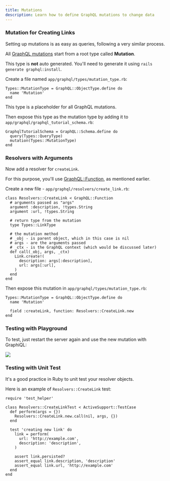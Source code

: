 ```yaml
---
title: Mutations
description: Learn how to define GraphQL mutations to change data
---
```


### Mutation for Creating Links

Setting up mutations is as easy as queries, following a very similar process.

All [GraphQL mutations](http://graphql.org/learn/queries/#mutations) start from a root type called **Mutation**.

This type is **not** auto generated. You'll need to generate it using `rails generate graphql:install`.

<Instruction>

Create a file named `app/graphql/types/mutation_type.rb`:

```ruby(path=".../graphql-ruby/app/graphql/types/mutation_type.rb")
Types::MutationType = GraphQL::ObjectType.define do
  name 'Mutation'
end
```

</Instruction>

This type is a placeholder for all GraphQL mutations.

<Instruction>

Then expose this type as the mutation type by adding it to `app/graphql/graphql_tutorial_schema.rb`:

```ruby(path=".../graphql-ruby/app/graphql/graphql_tutorial_schema.rb")
GraphqlTutorialSchema = GraphQL::Schema.define do
  query(Types::QueryType)
  mutation(Types::MutationType)
end
```

</Instruction>


### Resolvers with Arguments

Now add a resolver for `createLink`.

For this purpose, you'll use [GraphQL::Function](http://graphql-ruby.org/fields/function.html), as mentioned earlier.

<Instruction>

Create a new file - `app/graphql/resolvers/create_link.rb`:

```ruby(path=".../graphql-ruby/app/graphql/resolvers/create_link.rb")
class Resolvers::CreateLink < GraphQL::Function
  # arguments passed as "args"
  argument :description, !types.String
  argument :url, !types.String

  # return type from the mutation
  type Types::LinkType

  # the mutation method
  # _obj - is parent object, which in this case is nil
  # args - are the arguments passed
  # _ctx - is the GraphQL context (which would be discussed later)
  def call(_obj, args, _ctx)
    Link.create!(
      description: args[:description],
      url: args[:url],
    )
  end
end
```

</Instruction>

<Instruction>

Then expose this mutation in `app/graphql/types/mutation_type.rb`:

```ruby(path=".../graphql-ruby/app/graphql/types/mutation_type.rb")
Types::MutationType = GraphQL::ObjectType.define do
  name 'Mutation'

  field :createLink, function: Resolvers::CreateLink.new
end
```

</Instruction>

### Testing with Playground

To test, just restart the server again and use the new mutation with GraphiQL:

![](http://i.imgur.com/pHNRZlG.png)

### Testing with Unit Test

It's a good practice in Ruby to unit test your resolver objects.

Here is an example of `Resolvers::CreateLink` test:

```ruby(path=".../graphql-ruby/test/graphql/resolvers/create_link_test.rb")
require 'test_helper'

class Resolvers::CreateLinkTest < ActiveSupport::TestCase
  def perform(args = {})
    Resolvers::CreateLink.new.call(nil, args, {})
  end

  test 'creating new link' do
    link = perform(
      url: 'http://example.com',
      description: 'description',
    )

    assert link.persisted?
    assert_equal link.description, 'description'
    assert_equal link.url, 'http://example.com'
  end
end
```

